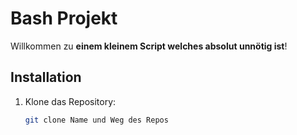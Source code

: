 # Bash Projekt

Willkommen zu **einem kleinem Script welches absolut unnötig ist**! 

## Installation

1. Klone das Repository:
   ```bash
   git clone Name und Weg des Repos
